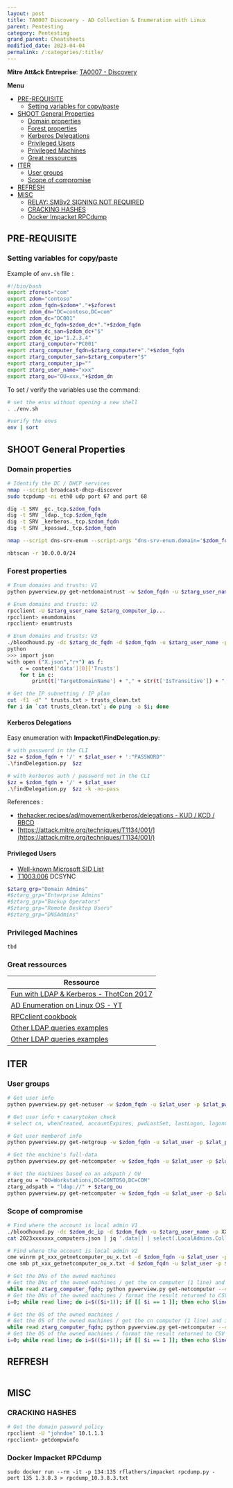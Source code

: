 ```yaml
---
layout: post
title: TA0007 Discovery - AD Collection & Enumeration with Linux
parent: Pentesting
category: Pentesting
grand_parent: Cheatsheets
modified_date: 2023-04-04
permalink: /:categories/:title/
---
```


**Mitre Att&ck Entreprise**: [TA0007 - Discovery](https://attack.mitre.org/tactics/TA0007/)

**Menu**
<!-- vscode-markdown-toc -->
* [PRE-REQUISITE](#PRE-REQUISITE)
	* [Setting variables for copy/paste](#Settingvariablesforcopypaste)
* [SHOOT General Properties](#SHOOTGeneralProperties)
	* [Domain properties](#Domainproperties)
	* [Forest properties](#Forestproperties)
	* [Kerberos Delegations](#KerberosDelegations)
	* [Privileged Users](#PrivilegedUsers)
	* [Privileged Machines](#PrivilegedMachines)
	* [Great ressources](#Greatressources)
* [ITER](#ITER)
	* [User groups](#Usergroups)
	* [Scope of compromise](#Scopeofcompromise)
* [REFRESH](#REFRESH)
* [MISC](#MISC)
	* [ RELAY: SMBv2 SIGNING NOT REQUIRED](#RELAY:SMBv2SIGNINGNOTREQUIRED)
	* [CRACKING HASHES](#CRACKINGHASHES)
	* [Docker Impacket RPCdump](#DockerImpacketRPCdump)

<!-- vscode-markdown-toc-config
	numbering=false
	autoSave=true
	/vscode-markdown-toc-config -->
<!-- /vscode-markdown-toc -->

## <a name='PRE-REQUISITE'></a>PRE-REQUISITE

### <a name='Settingvariablesforcopypaste'></a>Setting variables for copy/paste

Example of ```env.sh``` file :
```bash
#!/bin/bash
export zforest="com"
export zdom="contoso"
export zdom_fqdn=$zdom+"."+$zforest
export zdom_dn="DC=contoso,DC=com"
export zdom_dc="DC001"
export zdom_dc_fqdn=$zdom_dc+"."+$zdom_fqdn
export zdom_dc_san=$zdom_dc+"$"
export zdom_dc_ip="1.2.3.4"
export ztarg_computer="PC001"
export ztarg_computer_fqdn=$ztarg_computer+"."+$zdom_fqdn
export ztarg_computer_san=$ztarg_computer+"$"
export ztarg_computer_ip=""
export ztarg_user_name="xxx"
export ztarg_ou="OU=xxx,"+$zdom_dn
```

To set / verify the variables use the command:
```bash
# set the envs without opening a new shell
. ./env.sh

#verify the envs
env | sort
```

## <a name='SHOOTGeneralProperties'></a>SHOOT General Properties

### <a name='Domainproperties'></a>Domain properties

```sh
# Identify the DC / DHCP services 
nmap --script broadcast-dhcp-discover
sudo tcpdump -ni eth0 udp port 67 and port 68

dig -t SRV _gc._tcp.$zdom_fqdn
dig -t SRV _ldap._tcp.$zdom_fqdn
dig -t SRV _kerberos._tcp.$zdom_fqdn
dig -t SRV _kpasswd._tcp.$zdom_fqdn

nmap --script dns-srv-enum --script-args "dns-srv-enum.domain='$zdom_fqdn'"

nbtscan -r 10.0.0.0/24
```

### <a name='Forestproperties'></a>Forest properties
```sh
# Enum domains and trusts: V1
python pywerview.py get-netdomaintrust -w $zdom_fqdn -u $ztarg_user_name -p XXX --dc-ip $zdom_dc_ip

# Enum domains and trusts: V2
rpcclient -U $ztarg_user_name $ztarg_computer_ip...  
rpcclient> enumdomains
rpcclient> enumtrusts

# Enum domains and trusts: V3
./bloodhound.py -dc $ztarg_dc_fqdn -d $zdom_fqdn -u $ztarg_user_name -p XXX -c Trusts
python
>>> import json
with open ("X.json","r+") as f:                                                                                     
	c = content['data'][0]['Trusts']
	for t in c:
		print(t['TargetDomainName'] + "," + str(t['IsTransitive']) + "," + t['TrustDirection'] + "," + t['TrustType'])

# Get the IP subnetting / IP plan
cut -f1 -d" " trusts.txt > trusts_clean.txt
for i in `cat trusts_clean.txt`; do ping -a $i; done
```

#### <a name='KerberosDelegations'></a>Kerberos Delegations

Easy enumeration with **Impacket\FindDelegation.py**:

```bash
# with password in the CLI
$zz = $zdom_fqdn + '/' + $zlat_user + ':"PASSWORD"'
.\findDelegation.py  $zz

# with kerberos auth / password not in the CLI
$zz = $zdom_fqdn + '/' + $zlat_user
.\findDelegation.py  $zz -k -no-pass
```

References :
- [thehacker.recipes/ad/movement/kerberos/delegations - KUD / KCD / RBCD](https://www.thehacker.recipes/ad/movement/kerberos/delegations)
- [https://attack.mitre.org/techniques/T1134/001/](https://attack.mitre.org/techniques/T1134/001/)

#### <a name='PrivilegedUsers'></a>Privileged Users

- [Well-known Microsoft SID List](https://docs.microsoft.com/en-us/openspecs/windows_protocols/ms-dtyp/81d92bba-d22b-4a8c-908a-554ab29148ab?redirectedfrom=MSDN)
- [T1003.006](https://attack.mitre.org/techniques/T1003/006) DCSYNC

```powershell
$ztarg_grp="Domain Admins"
#$ztarg_grp="Enterprise Admins"
#$ztarg_grp="Backup Operators"
#$ztarg_grp="Remote Desktop Users"
#$ztarg_grp="DNSAdmins"
```

### <a name='PrivilegedMachines'></a>Privileged Machines
```sh
tbd
```

### <a name='Greatressources'></a>Great ressources

| **Ressource**  | 
|-----------------|
| [Fun with LDAP & Kerberos - ThotCon 2017](https://github.com/jomivz/cybrary/blob/master/purpleteam/red/windows/LDAP%20Service%20and%20Kereberos%20Protocol%20Attacks.pdf) | 
| [AD Enumeration on Linux OS - YT](https://www.youtube.com/watch?v=2Xfd962QfPs) |
| [RPCclient cookbook](https://bitvijays.github.io/LFF-IPS-P3-Exploitation.html) |
| [Other LDAP queries examples](https://theitbros.com/ldap-query-examples-active-directory/) |
| [Other LDAP queries examples](https://posts.specterops.io/an-introduction-to-manual-active-directory-querying-with-dsquery-and-ldapsearch-84943c13d7eb) |

## <a name='ITER'></a>ITER

### <a name='Usergroups'></a>User groups
```bash
# Get user info
python pywerview.py get-netuser -w $zdom_fqdn -u $zlat_user -p $zlat_pwd --dc-ip $zdom_dc_ip --username $ztarg_user > pt_xxx_getnetuser_x.txt

# Get user info + canarytoken check
# select cn, whenCreated, accountExpires, pwdLastSet, lastLogon, logonCount, badPasswordTime, badPwdCount

# Get user memberof info
python pywerview.py get-netgroup -w $zdom_fqdn -u $zlat_user -p $zlat_pwd --dc-ip $zdom_dc_ip --username $ztarg_user| grep -v "^$" | cut -f2 -d" "  > pt_xxx_getnetgroup_x.txt 

# Get the machine's full-data
python pywerview.py get-netcomputer -w $zdom_fqdn -u $zlat_user -p $zlat_pwd --dc-ip $zdom_dc_ip --computername --full-data | grep 

# Get the machines based on an adspath / OU
ztarg_ou = "OU=Workstations,DC=CONTOSO,DC=COM"
ztarg_adspath = "ldap://" + $ztarg_ou
python pywerview.py get-netcomputer -w $zdom_fqdn -u $zlat_user -p $zlat_pwd -a $ztarg_adspath --dc-ip $zdom_dc_ip | grep -v "^$" | cut -f2 -d" " > pt_xxx_getnetcomputer_ou_x.txt
```

### <a name='Scopeofcompromise'></a>Scope of compromise 
```bash
# Find where the account is local admin V1
./bloodhound.py -dc $zdom_dc_ip -d $zdom_fqdn -u $ztarg_user_name -p XXX -c LocalAdmin --computerfile pt_xxx_getnetcomputer_ou_x.txt
cat 2023xxxxxxx_computers.json | jq '.data[] | select(.LocalAdmins.Collected==true)'| jq '.Properties.name' > pt_xxx_fla_pwn.txt

# Find where the account is local admin V2
cme winrm pt_xxx_getnetcomputer_ou_x.txt -d $zdom_fqdn -u $zlat_user -p $zlat_pwd
cme smb pt_xxx_getnetcomputer_ou_x.txt -d $zdom_fqdn -u $zlat_user -p $zlat_pwd

# Get the DNs of the owned machines 
# Get the DNs of the owned machines / get the cn computer (1 line) and its DN (1 line)
while read ztarg_computer_fqdn; python pywerview.py get-netcomputer --computername $ztarg_computer_fqdn -w $zdom_fqdn -u $ztarg_user_name -p XXX --dc-ip $zdom_dc_ip --attributes cn distinguishedName >> pt_XXX_fla_pwn_dn.txt; done < pt_XXX_fla_pwn.txt
# Get the DNs of the owned machines / format the result returned to CSV
i=0; while read line; do i=$(($i+1)); if [[ $i == 1 ]]; then echo $line | sed 's/^.*:\s\(.*\)$/\1/' | tr '\n' ',' >> pt_XXX_fla_pwn_dn.csv ; elif [[ $i == 2 ]]; then echo $line | sed 's/^.*:\s\(.*\)$/\1/' >> pt_XXX_fla_pwn_dn.csv; i=0; fi; done < pt_XXX_fla_pwn_dn.txt

# Get the OS of the owned machines /
# Get the OS of the owned machines / get the cn computer (1 line) and its OS (1 line)
while read ztarg_computer_fqdn; python pywerview.py get-netcomputer --computername $ztarg_computer_fqdn -w $zdom_fqdn -u $ztarg_user_name -p XXX --dc-ip $zdom_dc_ip --attributes cn operatingSystem >> pt_XXX_getcomputer_XXX_os.txt; done < pt_XXX_pwned_machines.txt
# Get the OS of the owned machines / format the result returned to CSV
i=0; while read line; do i=$(($i+1)); if [[ $i == 1 ]]; then echo $line | sed 's/^.*:\s\(.*\)$/\1/' | tr '\n' ',' >> pt_XXX_getnetcomputer_XXX_os.csv ; elif [[ $i == 2 ]]; then echo $line | sed 's/^.*:\s\(.*\)$/\1/' >> pt_XXX_getnetcomputer_XXX_os.csv; i=0; fi; done < pt_XXX_getcomputer_XXX_os.txt
```

## <a name='REFRESH'></a>REFRESH
```bash
```

## <a name='MISC'></a>MISC


### <a name='CRACKINGHASHES'></a>CRACKING HASHES
```sh
# Get the domain pasword policy
rpcclient -U "johndoe" 10.1.1.1
rpcclient> getdompwinfo
```

### <a name='DockerImpacketRPCdump'></a>Docker Impacket RPCdump
```
sudo docker run --rm -it -p 134:135 rflathers/impacket rpcdump.py -port 135 1.3.8.3 > rpcdump_10.3.8.3.txt
```